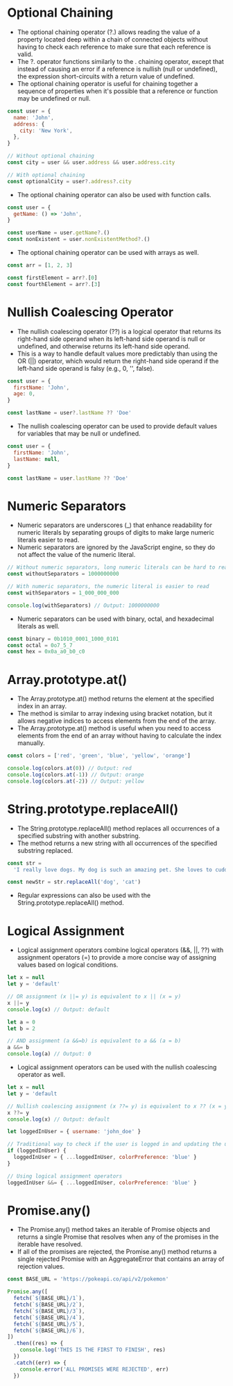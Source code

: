 # Optional Chaining

- The optional chaining operator (?.) allows reading the value of a property located deep within a chain of connected objects without having to check each reference to make sure that each reference is valid.
- The ?. operator functions similarly to the . chaining operator, except that instead of causing an error if a reference is nullish (null or undefined), the expression short-circuits with a return value of undefined.
- The optional chaining operator is useful for chaining together a sequence of properties when it's possible that a reference or function may be undefined or null.

```js
const user = {
  name: 'John',
  address: {
    city: 'New York',
  },
}

// Without optional chaining
const city = user && user.address && user.address.city

// With optional chaining
const optionalCity = user?.address?.city
```

- The optional chaining operator can also be used with function calls.

```js
const user = {
  getName: () => 'John',
}

const userName = user.getName?.()
const nonExistent = user.nonExistentMethod?.()
```

- The optional chaining operator can be used with arrays as well.

```js
const arr = [1, 2, 3]

const firstElement = arr?.[0]
const fourthElement = arr?.[3]
```

# Nullish Coalescing Operator

- The nullish coalescing operator (??) is a logical operator that returns its right-hand side operand when its left-hand side operand is null or undefined, and otherwise returns its left-hand side operand.
- This is a way to handle default values more predictably than using the OR (||) operator, which would return the right-hand side operand if the left-hand side operand is falsy (e.g., 0, '', false).

```js
const user = {
  firstName: 'John',
  age: 0,
}

const lastName = user?.lastName ?? 'Doe'
```

- The nullish coalescing operator can be used to provide default values for variables that may be null or undefined.

```js
const user = {
  firstName: 'John',
  lastName: null,
}

const lastName = user.lastName ?? 'Doe'
```

# Numeric Separators

- Numeric separators are underscores (\_) that enhance readability for numeric literals by separating groups of digits to make large numeric literals easier to read.
- Numeric separators are ignored by the JavaScript engine, so they do not affect the value of the numeric literal.

```js
// Without numeric separators, long numeric literals can be hard to read
const withoutSeparators = 1000000000

// With numeric separators, the numeric literal is easier to read
const withSeparators = 1_000_000_000

console.log(withSeparators) // Output: 1000000000
```

- Numeric separators can be used with binary, octal, and hexadecimal literals as well.

```js
const binary = 0b1010_0001_1000_0101
const octal = 0o7_5_7
const hex = 0x0a_a0_b0_c0
```

# Array.prototype.at()

- The Array.prototype.at() method returns the element at the specified index in an array.
- The method is similar to array indexing using bracket notation, but it allows negative indices to access elements from the end of the array.
- The Array.prototype.at() method is useful when you need to access elements from the end of an array without having to calculate the index manually.

```js
const colors = ['red', 'green', 'blue', 'yellow', 'orange']

console.log(colors.at(0)) // Output: red
console.log(colors.at(-1)) // Output: orange
console.log(colors.at(-2)) // Output: yellow
```

# String.prototype.replaceAll()

- The String.prototype.replaceAll() method replaces all occurrences of a specified substring with another substring.
- The method returns a new string with all occurrences of the specified substring replaced.

```js
const str =
  'I really love dogs. My dog is such an amazing pet. She loves to cuddle with me and play. What a great dog. dog. dog. dog.'

const newStr = str.replaceAll('dog', 'cat')
```

- Regular expressions can also be used with the String.prototype.replaceAll() method.

# Logical Assignment

- Logical assignment operators combine logical operators (&&, ||, ??) with assignment operators (=) to provide a more concise way of assigning values based on logical conditions.

```js
let x = null
let y = 'default'

// OR assignment (x ||= y) is equivalent to x || (x = y)
x ||= y
console.log(x) // Output: default

let a = 0
let b = 2

// AND assignment (a &&=b) is equivalent to a && (a = b)
a &&= b
console.log(a) // Output: 0
```

- Logical assignment operators can be used with the nullish coalescing operator as well.

```js
let x = null
let y = 'default

// Nullish coalescing assignment (x ??= y) is equivalent to x ?? (x = y)
x ??= y
console.log(x) // Output: default
```

```js
let loggedInUser = { username: 'john_doe' }

// Traditional way to check if the user is logged in and updating the user
if (loggedInUser) {
  loggedInUser = { ...loggedInUser, colorPreference: 'blue' }
}

// Using logical assignment operators
loggedInUser &&= { ...loggedInUser, colorPreference: 'blue' }
```

# Promise.any()

- The Promise.any() method takes an iterable of Promise objects and returns a single Promise that resolves when any of the promises in the iterable have resolved.
- If all of the promises are rejected, the Promise.any() method returns a single rejected Promise with an AggregateError that contains an array of rejection values.

```js
const BASE_URL = 'https://pokeapi.co/api/v2/pokemon'

Promise.any([
  fetch(`${BASE_URL}/1`),
  fetch(`${BASE_URL}/2`),
  fetch(`${BASE_URL}/3`),
  fetch(`${BASE_URL}/4`),
  fetch(`${BASE_URL}/5`),
  fetch(`${BASE_URL}/6`),
])
  .then((res) => {
    console.log('THIS IS THE FIRST TO FINISH', res)
  })
  .catch((err) => {
    console.error('ALL PROMISES WERE REJECTED', err)
  })
```
